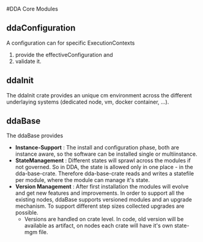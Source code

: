 #DDA Core Modules

## ddaConfiguration
A configuration can for specific ExecutionContexts
1. provide the effectiveConfiguration and
2. validate it.

## ddaInit
The ddaInit crate  provides an unique cm environment across the different underlaying systems (dedicated node, vm, docker container, ...).

## ddaBase
The ddaBase provides 
* **Instance-Support** : The install and configuration phase, both are instance aware, so the software can be installed single or multiinstance.
* **StateManagement** : Different states will sprawl across the modules if not governed. So in DDA, the state is allowed only in one place - in the dda-base-crate. Therefore dda-base-crate reads and writes a statefile per module, where the module can manage it's state.  
* **Version Management** : After first installation the modules will evolve and get new features and improvements. In order to support all the existing nodes, ddaBase supports versioned modules and an upgrade mechanism. To support different step sizes collected upgrades are possible.
  * Versions are handled on crate level. In code, old version will be available as artifact, on nodes each crate will have it's own state-mgm file.